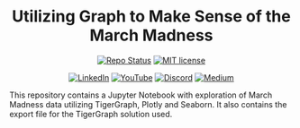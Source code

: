 # <div align="center"> Utilizing Graph to Make Sense of the March Madness </div>

<div align="center">
  
[![Repo Status](https://img.shields.io/badge/RepoStatus-Active-blueviolet.svg)](https://github.com/mckenzie-steenson/tg_march_madness/)
[![MIT license](https://img.shields.io/badge/License-MIT-red.svg)](https://github.com/mckenzie-steenson/tg_march_madness/)
  
[![LinkedIn](https://img.shields.io/badge/LinkedIn-0077B5?style=for-the-badge&logo=linkedin&logoColor=white)](https://www.linkedin.com/in/mckenzie-steenson/) 
[![YouTube](https://img.shields.io/badge/YouTube-FF0000?style=for-the-badge&logo=youtube&logoColor=white)](https://www.youtube.com/channel/UCnSOlBNWim68MYzcKbEswCA)
[![Discord](https://img.shields.io/badge/Discord-7289DA?style=for-the-badge&logo=discord&logoColor=white)](https://discord.com/invite/F2c9b9v)
[![Medium](https://img.shields.io/badge/Medium-12100E?style=for-the-badge&logo=medium&logoColor=white)](https://mckenziesteenson.medium.com/)

</div>

This repository contains a Jupyter Notebook with exploration of March Madness data utilizing TigerGraph, Plotly and Seaborn. It also contains the export file for the TigerGraph solution used.
